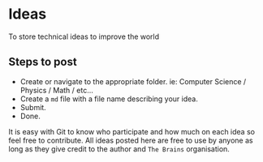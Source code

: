 # Ideas
To store technical ideas to improve the world

## Steps to post

* Create or navigate to the appropriate folder. ie: Computer Science / Physics / Math / etc...
* Create a `md` file with a file name describing your idea. 
* Submit.
* Done.

It is easy with Git to know who participate and how much on each idea so feel free to contribute. 
All ideas posted here are free to use by anyone as long as they give credit to the author and 
`The Brains` organisation. 
